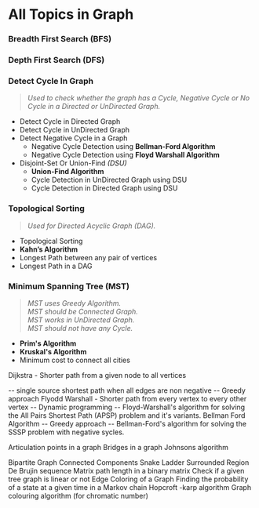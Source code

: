 # All Topics in Graph

### Breadth First Search (BFS)

### Depth First Search (DFS)  

### Detect Cycle In Graph
> *Used to check whether the graph has a Cycle, Negative Cycle or No Cycle in a Directed or UnDirected Graph.*
- Detect Cycle in Directed Graph
- Detect Cycle in UnDirected Graph
- Detect Negative Cycle in a Graph
  - Negative Cycle Detection using **Bellman-Ford Algorithm**
  - Negative Cycle Detection using **Floyd Warshall Algorithm**
- Disjoint-Set Or Union-Find *(DSU)*
	- **Union-Find Algorithm**
	- Cycle Detection in UnDirected Graph using DSU
	- Cycle Detection in Directed Graph using DSU

### Topological Sorting
> *Used for Directed Acyclic Graph (DAG).*
- Topological Sorting
- **Kahn’s Algorithm**
- Longest Path between any pair of vertices
- Longest Path in a DAG

### Minimum Spanning Tree (MST)
> *MST uses Greedy Algorithm.*  
> *MST should be Connected Graph.*  
> *MST works in UnDirected Graph.*  
> *MST should not have any Cycle.*  
- **Prim's Algorithm**
- **Kruskal's Algorithm**
- Minimum cost to connect all cities



Dijkstra - Shorter path from a given node to all vertices

-- single source shortest path when all edges are non negative
-- Greedy approach
Flyodd Warshall - Shorter path from every vertex to every other vertex
-- Dynamic programming
-- Floyd-Warshall's algorithm for solving the All Pairs Shortest Path (APSP) problem and it's variants.
Bellman Ford Algorithm 
-- Greedy approach
-- Bellman-Ford's algorithm for solving the SSSP problem with negative sycles.



Articulation points in a graph
Bridges in a graph
Johnsons algorithm

Bipartite Graph
Connected Components
Snake Ladder
Surrounded Region
De Brujin sequence
Matrix path length in a binary matrix
Check if a given tree graph is linear or not
Edge Coloring of a Graph
Finding the probability of a state at a given time in a Markov chain
Hopcroft -karp algorithm
Graph colouring algorithm (for chromatic number)
